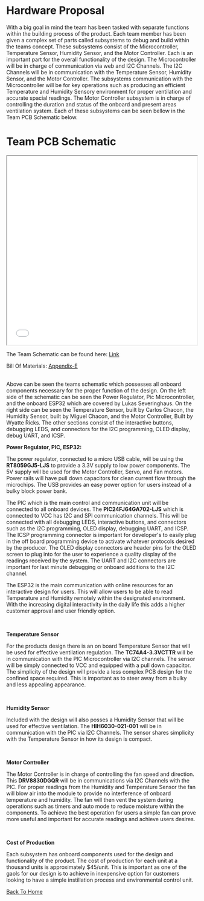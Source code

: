 # Hardware Proposal

With a big goal in mind the team has been tasked with separate functions within the building process of the product. Each team member has been given a complex set of parts called subsystems to debug and build within the teams concept. These subsystems consist of the Microcontroller, Temperature Sensor, Humidity Sensor, and the Motor Controller. Each is an important part for the overall functionality of the design. The Microcontroller will be in charge of communication via web and I2C Channels. The I2C Channels will be in communication with the Temperature Sensor, Humidity Sensor, and the Motor Controller. The subsystems communication with the Microcontroller will be for key operations such as producing an efficient Temperature and Humidity Sensory environment for proper ventilation and accurate spacial readings. The Motor Controller subsystem is in charge of controlling the duration and status of the onboard and present areas ventilation system. Each of these subsystems can be seen bellow in the Team PCB Schematic below. 


  <body>
    <h1>Team PCB Schematic</h1>
    <iframe src="media/314_team_schematic.pdf" width="100%" height="500px">
    </iframe>
  </body>

The Team Schematic can be found here: [Link](media/314_team_schematic.pdf)
<br>

Bill Of Materials: [Appendix-E](appendix-e-billofmaterials)

<br> 
Above can be seen the teams schematic which possesses all onboard components necessary for the proper function of the design. On the left side of the schematic can be seen the Power Regulator, Pic Microcontroller, and the onboard ESP32 which are covered by Lukas Severinghaus. On the right side can be seen the Temperature Sensor, built by Carlos Chacon, the Humidity Sensor, built by Miguel Chacon, and the Motor Controller, Built by Wyatte Ricks. The other sections consist of the interactive buttons, debugging LEDS, and connectors for the I2C programming, OLED display, debug UART, and ICSP. 

<br>

**Power Regulator, PIC, ESP32:**

The power regulator, connected to a micro USB cable, will be using the 
**RT8059GJ5-LJS** to provide a 3.3V supply to low power components. The 5V supply will be used for the Motor Controller, Servo, and Fan motors. Power rails will have pull down capacitors for clean current flow through the microchips. The USB provides an easy power option for users instead of a bulky block power bank.  

The PIC which is the main control and communication unit will be connected to all onboard devices. The **PIC24FJ64GA702-LJS** which is connected to VCC has I2C and SPI communication channels. This will be connected with all debugging LEDS, interactive buttons, and connectors such as the I2C programming, OLED display, debugging UART, and ICSP. The ICSP programming connector is important for developer's to easily plug in the off board programming device to activate whatever protocols desired by the producer. The OLED display connectors are header pins for the OLED screen to plug into for the user to experience a quality display of the readings received by the system. The UART and I2C connectors are important for last minute debugging or onboard additions to the I2C channel.

The ESP32 is the main communication with online resources for an interactive design for users. This will allow users to be able to read Temperature and Humidity remotely within the designated environment. With the increasing digital interactivity in the daily life this adds a higher customer approval and user friendly option.

<br>

**Temperature Sensor**

For the products design there is an on board Temperature Sensor that will be used for effective ventilation regulation. The **TC74A4-3.3VCTTR** will be in communication with the PIC Microcontroller via I2C channels. The sensor will be simply connected to VCC and equipped with a pull down capacitor. The simplicity of the design will provide a less complex PCB design for the confined space required. This is important as to steer away from a bulky and less appealing appearance. 

<br>

**Humidity Sensor**

Included with the design will also posses a Humidity Sensor that will be used for effective ventilation. The **HIH6030-021-001** will be in communication with the PIC via I2C Channels. The sensor shares simplicity with the Temperature Sensor in how its design is compact. 

<br>

**Motor Controller**

The Motor Controller is in charge of controlling the fan speed and direction. This **DRV8830DGQR** will be in communications via I2C Channels with the PIC. For proper readings from the Humidity and Temperature Sensor the fan will blow air into the module to provide no interference of onboard temperature and humidity. The fan will then vent the system during operations such as timers and auto mode to reduce moisture within the components. To achieve the best operation for users a simple fan can prove more useful and important for accurate readings and achieve users desires.

<br>

**Cost of Production**

Each subsystem has onboard components used for the design and functionality of the product. The cost of production for each unit at a thousand units is approximately $45/unit. This is important as one of the gaols for our design is to achieve in inexpensive option for customers looking to have a simple instillation process and environmental control unit.

 [Back To Home](index)